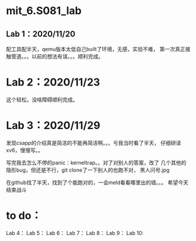 # mit_6.S081_lab
## Lab 1：2020/11/20

  配工具配半天，qemu版本太低自己built了环境，无感，实验不难，
  第一次真正接触管道。。。以前的想法有误。。。顺利完成。

# Lab 2：2020/11/23

  这个轻松，没啥障碍顺利完成。

# Lab 3：2020/11/29

  发现csapp的介绍真是简洁的不能再简洁啊。。。亏我当时看了半天，
  仔细研读xv6，慢慢写。。

  写完我去怎么不停的panic：kerneltrap。。对了对别人的答案，改了
  几个其他的隐形bug，但还是不行，git clone了一下别人的也跑不对，
  黑人问号.jpg

  在github找了半天，找到了个能跑对的，一会meld看看哪里出的错。。。
  希望今天结束战斗

# to do： 
Lab 4：
Lab 5：
Lab 6：
Lab 7：
Lab 8：
Lab 9：
Lab 10:
